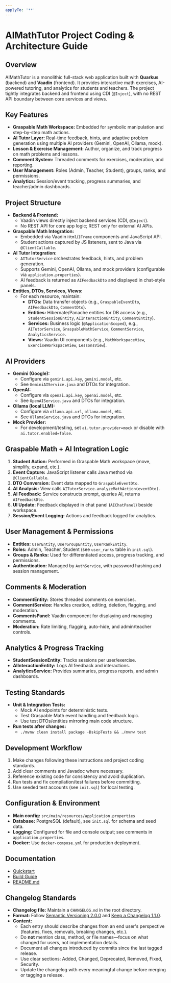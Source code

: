 ```yaml
---
applyTo: '**'
---
```


# AIMathTutor Project Coding & Architecture Guide

## Overview

AIMathTutor is a monolithic full-stack web application built with **Quarkus** (backend) and **Vaadin** (frontend). It provides interactive math exercises, AI-powered tutoring, and analytics for students and teachers. The project tightly integrates backend and frontend using CDI (`@Inject`), with no REST API boundary between core services and views.

## Key Features

- **Graspable Math Workspace:** Embedded for symbolic manipulation and step-by-step math actions.
- **AI Tutor Layer:** Real-time feedback, hints, and adaptive problem generation using multiple AI providers (Gemini, OpenAI, Ollama, mock).
- **Lesson & Exercise Management:** Author, organize, and track progress on math problems and lessons.
- **Comment System:** Threaded comments for exercises, moderation, and reporting.
- **User Management:** Roles (Admin, Teacher, Student), groups, ranks, and permissions.
- **Analytics:** Session/event tracking, progress summaries, and teacher/admin dashboards.

## Project Structure

- **Backend & Frontend:**
  - Vaadin views directly inject backend services (CDI, `@Inject`).
  - No REST API for core app logic; REST only for external AI APIs.
- **Graspable Math Integration:**
  - Embedded via Vaadin `Html`/`IFrame` components and JavaScript API.
  - Student actions captured by JS listeners, sent to Java via `@ClientCallable`.
- **AI Tutor Integration:**
  - `AITutorService` orchestrates feedback, hints, and problem generation.
  - Supports Gemini, OpenAI, Ollama, and mock providers (configurable via `application.properties`).
  - AI feedback is returned as `AIFeedbackDto` and displayed in chat-style panels.
- **Entities, DTOs, Services, Views:**
  - For each resource, maintain:
    - **DTOs:** Data transfer objects (e.g., `GraspableEventDto`, `AIFeedbackDto`, `CommentDto`).
    - **Entities:** Hibernate/Panache entities for DB access (e.g., `StudentSessionEntity`, `AIInteractionEntity`, `CommentEntity`).
    - **Services:** Business logic (`@ApplicationScoped`), e.g., `AITutorService`, `GraspableMathService`, `CommentService`, `AnalyticsService`.
    - **Views:** Vaadin UI components (e.g., `MathWorkspaceView`, `ExerciseWorkspaceView`, `LessonsView`).

## AI Providers

- **Gemini (Google):**
  - Configure via `gemini.api.key`, `gemini.model`, etc.
  - See `GeminiAIService.java` and DTOs for integration.
- **OpenAI:**
  - Configure via `openai.api.key`, `openai.model`, etc.
  - See `OpenAIService.java` and DTOs for integration.
- **Ollama (local LLM):**
  - Configure via `ollama.api.url`, `ollama.model`, etc.
  - See `OllamaService.java` and DTOs for integration.
- **Mock Provider:**
  - For development/testing, set `ai.tutor.provider=mock` or disable with `ai.tutor.enabled=false`.

## Graspable Math + AI Integration Logic

1. **Student Action:** Performed in Graspable Math workspace (move, simplify, expand, etc.).
2. **Event Capture:** JavaScript listener calls Java method via `@ClientCallable`.
3. **DTO Conversion:** Event data mapped to `GraspableEventDto`.
4. **AI Analysis:** View calls `AITutorService.analyzeMathAction(eventDto)`.
5. **AI Feedback:** Service constructs prompt, queries AI, returns `AIFeedbackDto`.
6. **UI Update:** Feedback displayed in chat panel (`AIChatPanel`) beside workspace.
7. **Session/Event Logging:** Actions and feedback logged for analytics.

## User Management & Permissions

- **Entities:** `UserEntity`, `UserGroupEntity`, `UserRankEntity`.
- **Roles:** Admin, Teacher, Student (see `user_ranks` table in `init.sql`).
- **Groups & Ranks:** Used for differentiated access, progress tracking, and permissions.
- **Authentication:** Managed by `AuthService`, with password hashing and session management.

## Comments & Moderation

- **CommentEntity:** Stores threaded comments on exercises.
- **CommentService:** Handles creation, editing, deletion, flagging, and moderation.
- **CommentsPanel:** Vaadin component for displaying and managing comments.
- **Moderation:** Rate limiting, flagging, auto-hide, and admin/teacher controls.

## Analytics & Progress Tracking

- **StudentSessionEntity:** Tracks sessions per user/exercise.
- **AIInteractionEntity:** Logs AI feedback and interactions.
- **AnalyticsService:** Provides summaries, progress reports, and admin dashboards.

## Testing Standards

- **Unit & Integration Tests:**
  - Mock AI endpoints for deterministic tests.
  - Test Graspable Math event handling and feedback logic.
  - Use test DTOs/entities mirroring main code structure.
- **Run tests after changes:**
  - `./mvnw clean install package -DskipTests && ./mvnw test`

## Development Workflow

1. Make changes following these instructions and project coding standards.
2. Add clear comments and Javadoc where necessary.
3. Reference existing code for consistency and avoid duplication.
4. Run tests and fix compilation/test failures before committing.
5. Use seeded test accounts (see `init.sql`) for local testing.

## Configuration & Environment

- **Main config:** `src/main/resources/application.properties`
- **Database:** PostgreSQL (default), see `init.sql` for schema and seed data.
- **Logging:** Configured for file and console output; see comments in `application.properties`.
- **Docker:** Use `docker-compose.yml` for production deployment.

## Documentation

- [Quickstart](docs/QUICKSTART.md)
- [Build Guide](docs/BUILD_GUIDE.md)
- [README.md](README.md)

## Changelog Standards

- **Changelog file:** Maintain a `CHANGELOG.md` in the root directory.
- **Format:** Follow [Semantic Versioning 2.0.0](https://www.semver.org) and [Keep a Changelog 1.1.0](https://www.keepachangelog.com).
- **Content:**
  - Each entry should describe changes from an end user's perspective (features, fixes, removals, breaking changes, etc.).
  - Do **not** mention class, method, or file names—focus on what changed for users, not implementation details.
  - Document all changes introduced by commits since the last tagged release.
  - Use clear sections: Added, Changed, Deprecated, Removed, Fixed, Security.
  - Update the changelog with every meaningful change before merging or tagging a release.

